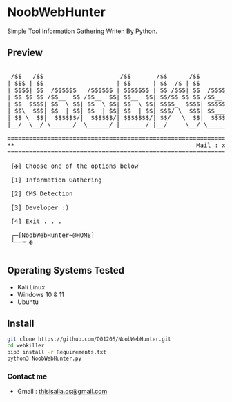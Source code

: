 # NoobWebHunter
Simple Tool Information Gathering Writen By Python.

## Preview
<pre>

 /$$   /$$                     /$$       /$$      /$$           /$$       /$$   /$$                       /$$                        
| $$$ | $$                    | $$      | $$  /$ | $$          | $$      | $$  | $$                      | $$                        
| $$$$| $$  /$$$$$$   /$$$$$$ | $$$$$$$ | $$ /$$$| $$  /$$$$$$ | $$$$$$$ | $$  | $$ /$$   /$$ /$$$$$$$  /$$$$$$    /$$$$$$   /$$$$$$ 
| $$ $$ $$ /$$__  $$ /$$__  $$| $$__  $$| $$/$$ $$ $$ /$$__  $$| $$__  $$| $$$$$$$$| $$  | $$| $$__  $$|_  $$_/   /$$__  $$ /$$__  $$
| $$  $$$$| $$  \ $$| $$  \ $$| $$  \ $$| $$$$_  $$$$| $$$$$$$$| $$  \ $$| $$__  $$| $$  | $$| $$  \ $$  | $$    | $$$$$$$$| $$  \__/
| $$\  $$$| $$  | $$| $$  | $$| $$  | $$| $$$/ \  $$$| $$_____/| $$  | $$| $$  | $$| $$  | $$| $$  | $$  | $$ /$$| $$_____/| $$      
| $$ \  $$|  $$$$$$/|  $$$$$$/| $$$$$$$/| $$/   \  $$|  $$$$$$$| $$$$$$$/| $$  | $$|  $$$$$$/| $$  | $$  |  $$$$/|  $$$$$$$| $$      
|__/  \__/ \______/  \______/ |_______/ |__/     \__/ \_______/|_______/ |__/  |__/ \______/ |__/  |__/   \___/   \_______/|__/      
                                                                                                                                     
=====================================================================================================================================
**                                                  Mail : xxnbkillerxx@gmail.com                                                  **
=====================================================================================================================================
            
 [✠] Choose one of the options below 

 [1] Information Gathering

 [2] CMS Detection

 [3] Developer :)

 [4] Exit . . .

 ┌─[NoobWebHunter~@HOME]
 └──╼ ✠

</pre>

## Operating Systems Tested
- Kali Linux
- Windows 10 & 11
- Ubuntu 

## Install
```bash
git clone https://github.com/Q0120S/NoobWebHunter.git
cd webkiller
pip3 install -r Requirements.txt
python3 NoobWebHunter.py 
```

### Contact me
- Gmail : thisisalia.os@gmail.com
